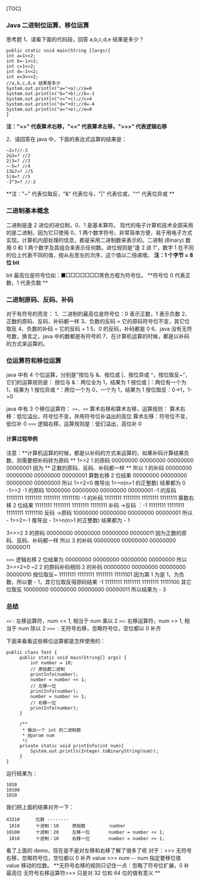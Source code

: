 [TOC]

### Java 二进制位运算、移位运算
思考题
1、请看下面的代码段，回答 a,b,c,d,e 结果是多少？
```
public static void main(String []args){
int a=1>>2;
int b=-1>>2;
int c=1<<2;
int d=-1<<2;
int e=3>>>2;
//a,b,c,d,e 结果是多少
System.out.println("a="+a);//a=0
System.out.println("b="+b);//b=-1
System.out.println("c="+c);//c=4
System.out.println("d="+d);//d=-4
System.out.println("e="+e);//e=0
}
```
**注：">>" 代表算术右移，"<<" 代表算术左移，">>>" 代表逻辑右移**

2、请回答在 java 中，下面的表达式运算的结果是：

```
~2=?//-3
2&3=? //2
2|3=? //3
~-5=? //4
13&7=? //5
5|4=? //5
-3^3=? //-2
```
**注："~" 代表位取反，"&" 代表位与，"|" 代表位或，"^" 代表位异或 **

### 二进制基本概念
二进制是逢 2 进位的进位制，0、1 是基本算符。
现代的电子计算机技术全部采用的是二进制，因为它只使用 0、1 两个数字符号，非常简单方便，易于用电子方式实现。计算机内部处理的信息，都是采用二进制数来表示的。二进制 (Binary) 数用 0 和 1 两个数字及其组合来表示任何数。进位规则是“逢 2 进 1”，数字 1 在不同的位上代表不同的值，按从右至左的次序，这个值以二倍递增。
**注：1 个字节 = 8 位 bit**

bit 最高位是符号位如：■□□□□□□□黑色方框为符号位。
**符号位 0 代表正数，1 代表负数 **

### 二进制原码、反码、补码
对于有符号的而言：
1、二进制的最高位是符号位：0 表示正数，1 表示负数
2、正数的原码、反码、补码都一样
3、负数的反码 = 它的原码符号位不变，其它位取反
4、负数的补码 = 它的反码 + 1
5、0 的反码，补码都是 0
6、java 没有无符号数，换言之，java 中的数都是有符号的
7、在计算机运算的时候，都是以补码的方式来运算的。

### 位运算符和移位运算
java 中有 4 个位运算，分别是“按位与 &、按位或 |、按位异或 ^，按位取反~”，它们的运算规则是：
按位与 &：两位全为 1，结果为 1
按位或 |：两位有一个为 1，结果为 1
按位异或 ^：两位一个为 0，一个为 1，结果为 1
按位取反：0->1，1->0

java 中有 3 个移位运算符：
`>>`、`<<` 算术右移和算术左移，运算规则：
算术右移：低位溢出，符号位不变，并用符号位补溢出的高位
算术左移：符号位不变，低位补 0
`>>>` 逻辑右移，运算规则是：低们溢出，高位补 0


#### 计算过程举例
注意：**计算机运算的时候，都是以补码的方式来运算的，如果补码计算结果负数，则需要把补码转为原码 **
1>>2
1 的原码
00000000 00000000 00000000 00000001
因为 ** 正数的原码、反码、补码都一样 **
所以 1 的补码
00000000 00000000 00000000 00000001
算数右移 2 位结果
00000000 00000000 00000000 00000000
所以 1>>2=0
推导出 1>>n(n>1 的正整数) 结果都为 0
-1>>2
-1 的原码
10000000 00000000 00000000 00000001
-1 的反码
11111111 11111111 11111111 11111110
-1 的补码
11111111 11111111 11111111 11111111
算数右移 2 位结果
11111111 11111111 11111111 11111111
补码 ->反码 ：-1
11111111 11111111 11111111 11111110
反码 ->原码
10000000 00000000 00000000 00000001
所以 - 1>>2=-1
推导出 - 1>>n(n>1 的正整数) 结果都为 - 1

3>>>2
3 的原码
00000000 00000000 00000000 00000011
因为正数的原码、反码、补码都一样
所以 3 的补码
00000000 00000000 00000000 00000011

``>>>`` 逻辑右移 2 位结果为
00000000 00000000 00000000 00000000
所以 3>>>2=0
~2
2 的原码补码相同
2 的补码
00000000 00000000 00000000 00000010
按位取反~
11111111 11111111 11111111 11111101
因为第 1 为是 1，为负数，所以要 - 1，其它位取反得原码结果
-1
11111111 11111111 11111111 11111100
其它位取反
10000000 00000000 00000000 00000011
所以结果为 - 3

### 总结
``<<`` : 左移运算符，num << 1, 相当于 num 乘以 2
``>>``: 右移运算符，num >> 1, 相当于 num 除以 2
``>>> ``: 无符号右移，忽略符号位，空位都以 0 补齐

下面来看看这些移位运算都是怎样使用的：
```
public class Test { 
     public static void main(String[] args) {
         int number = 10;
         // 原始数二进制
         printInfo(number);
         number = number << 1;
         // 左移一位
         printInfo(number);
         number = number >> 1;
         // 右移一位
         printInfo(number);
     }
     
     /**
      * 输出一个 int 的二进制数
      * @param num
      */
     private static void printInfo(int num){
         System.out.println(Integer.toBinaryString(num));
     }
}
```
运行结果为：
```
1010
10100
1010
```
我们把上面的结果对齐一下：
```
43210      位数 --------
 1010      十进制：10     原始数         number
10100      十进制：20     左移一位       number = number << 1;
 1010      十进制：10     右移一位       number = number >> 1;
```
看了上面的 demo，现在是不是对左移和右移了解了很多了呢
对于：>>>
无符号右移，忽略符号位，空位都以 0 补齐
value >>> num -- num 指定要移位值 value 移动的位数。
**无符号右移的规则只记住一点：忽略了符号位扩展，0 补最高位 无符号右移运算符>>> 只是对 32 位和 64 位的值有意义 **